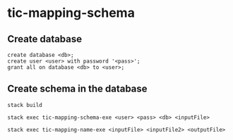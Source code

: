 # tic-mapping-schema

## Create database

```
create database <db>;
create user <user> with password '<pass>';
grant all on database <db> to <user>;
```

## Create schema in the database

```
stack build
```

```
stack exec tic-mapping-schema-exe <user> <pass> <db> <inputFile>
```

```
stack exec tic-mapping-name-exe <inputFile> <inputFile2> <outputFile>
```

